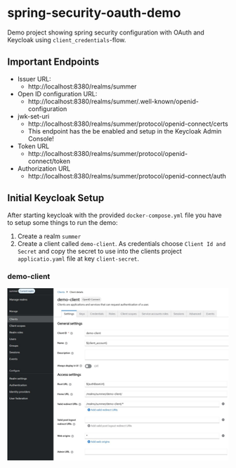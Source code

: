 # spring-security-oauth-demo

Demo project showing spring security configuration with OAuth and Keycloak using `client_credentials`-flow.

## Important Endpoints

* Issuer URL:  
  * http://localhost:8380/realms/summer
* Open ID configuration URL:
  * http://localhost:8380/realms/summer/.well-known/openid-configuration
* jwk-set-uri
  * http://localhost:8380/realms/summer/protocol/openid-connect/certs
  * This endpoint has the be enabled and setup in the Keycloak Admin Console!
* Token URL
  * http://localhost:8380/realms/summer/protocol/openid-connect/token
* Authorization URL
  * http://localhost:8380/realms/summer/protocol/openid-connect/auth

## Initial Keycloak Setup

After starting keycloak with the provided `docker-compose.yml` file you have to setup some things to run the demo:

1. Create a realm `summer`
2. Create a client called `demo-client`. As credentials choose `Client Id and Secret` and copy the secret to use into the clients project `applicatio.yaml` file at key `client-secret`.


### demo-client

![demo-client](keycloak/screenshots/demo-client.jpg?raw=true "demo-client")